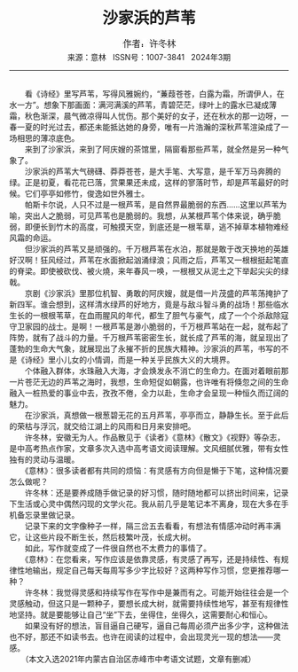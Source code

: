 # <center>沙家浜的芦苇</center>

<div align=center><img src="https://raw.githubusercontent.com/leaguecn/magazines/main/img_authors/%25d7%25f7%25d5%25df%25a3%25ba%25d0%25ed%25b6%25ac%25c1%25d6.jpg"></div>

<center>来源：意林   ISSN号：1007-3841   2024年3期</center>

* * *

<br>　　看《诗经》里写芦苇，写得风雅婉约，“蒹葭苍苍，白露为霜，所谓伊人，在水一方”。想象下那画面：满河满溪的芦苇，青碧茫茫，绿叶上的露水已凝成薄霜，秋色渐深，晨气微凉得叫人忧伤。那个美好的女子，还在秋水的那一边呀，一春一夏的时光过去，都还未能抵达她的身旁，唯有一片浩瀚的深秋芦苇渲染成了一场相思的薄凉底色。  
　　来到了沙家浜，来到了阿庆嫂的茶馆里，隔窗看那些芦苇，就全然是另一种气象了。  
　　沙家浜的芦苇大气磅礴、莽莽苍苍，是大手笔、大写意，是千军万马奔腾的绿。正是初夏，看花花已落，赏果果还未成，这样的寥落时节，却是芦苇最好的时候。它们亭亭如修竹，俊逸如世外雅士。  
　　帕斯卡尔说，人只不过是一根芦苇，是自然界最脆弱的东西……这里以芦苇为喻，突出人之脆弱，可见芦苇也是脆弱的。我想，从某根芦苇个体来说，确乎脆弱，即便长到竹木的高度，可触摸天空，到底还是一根苇草，逃不掉草本植物难经风霜的命运。  
　　但沙家浜的芦苇又是顽强的。千万根芦苇在水泊，那就是敢于改天换地的英雄好汉啊！狂风经过，芦苇在水面掀起汹涌绿浪；风雨之后，芦苇又一根根挺起笔直的脊梁。即使被砍伐、被火燒，来年春风一唤，一根根又从泥土之下举起尖尖的绿戟。  
　　京剧《沙家浜》里那位机智、勇敢的阿庆嫂，就是借一片茂盛的芦苇荡掩护了新四军。谁会想到，这样清水绿芦的好地方，竟是与敌斗智斗勇的战场！那些临水生长的一根根苇草，在血雨腥风的年代，都生了胆气与豪气，成了一个个杀敌除寇守卫家园的战士。是啊！一根芦苇是渺小脆弱的，千万根芦苇站在一起，就布起了阵势，就有了战斗的力量。千万根芦苇密密生长，就长成了芦苇的海，就呈现出了蓬勃的生命大气象，就展现出了永摧不折的民族大精神。沙家浜的芦苇，书写的不是《诗经》里小儿女的小情调，而是一种关乎民族大义的大境界。  
　　个体融入群体，水珠融入大海，才会焕发永不消亡的生命力。在面对着眼前那一片苍茫无边的芦苇之海时，我想，生命短促如朝露，也许唯有将倏忽之间的生命融入一桩热爱的事业中去，孜孜不倦，全力以赴，生命才会呈现一种恒久而辽阔的魅力。  
　　在沙家浜，真想做一根葱碧无花的五月芦苇，亭亭而立，静静生长。至于此后的荣枯与浮沉，就交给江湖上的风雨和日月来安排吧。  
　　许冬林，安徽无为人。作品散见于《读者》《意林》《散文》《视野》等杂志，是中高考热点作家，文章多次入选中高考语文阅读理解。文风细腻优雅，带有女性独有的灵动与温暖。  
　　《意林》：很多读者都有共同的烦恼：有灵感有方向但是懒于下笔，这种情况要怎么做呢？  
　　许冬林：还是要养成随手做记录的好习惯，随时随地都可以挤出时间来，记录下生活或心灵中偶然闪现的文学火花。我从前几乎是笔记本不离身，现在大多在手机备忘录里做记录。  
　　记录下来的文字像种子一样，隔三岔五去看看，有想法有情感冲动时再丰满它，让这些片段不断生长，然后枝繁叶茂，长成大树。  
　　如此，写作就变成了一件很自然也不太费力的事情了。  
　　《意林》：在您看来，写作应该是依靠灵感，有灵感了再写，还是持续性、有规律性地输出，规定自己每天每周写多少字比较好？这两种写作习惯，您更推荐哪一种？  
　　许冬林：我觉得灵感和持续写作在写作中是兼而有之。可能开始往往会是一个灵感触动，但这只是一颗种子，要想长成大树，就需要持续性地写，甚至有规律性地坚持。就是要能够让自己“坐”下去，坐得住，坐得久，这需要耐心和恒心。  
　　如果没有好的想法，盲目逼自己硬写，逼自己每周必须产出多少字，这种做法也不好，那还不如读书去。也许在阅读的过程中，会出现灵光一现的想法——灵感。  
　　（本文入选2021年内蒙古自治区赤峰市中考语文试题，文章有删减）
